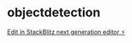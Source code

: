 # objectdetection

[Edit in StackBlitz next generation editor ⚡️](https://stackblitz.com/~/github.com/mathavan45/objectdetection)